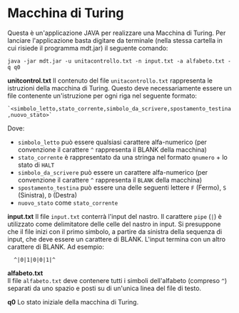 # Macchina di Turing

Questa è un'applicazione JAVA per realizzare una Macchina di Turing. Per lanciare l'applicazione basta digitare da terminale (nella stessa cartella in cui risiede il programma mdt.jar) il seguente comando:

`java -jar mdt.jar -u unitacontrollo.txt -n input.txt -a alfabeto.txt -q q0`

**unitcontrol.txt**
Il contenuto del file `unitacontrollo.txt` rappresenta le istruzioni della macchina di Turing. Questo deve necessariamente essere un file contenente un'istruzione per ogni riga nel seguente formato:

`` `<simbolo_letto,stato_corrente,simbolo_da_scrivere,spostamento_testina,nuovo_stato>` ``

Dove:

* `simbolo_letto` può essere qualsiasi carattere alfa-numerico (per convenzione il carattere `^` rappresenta il BLANK della macchina)
* `stato_corrente` è rappresentato da una stringa nel formato `qnumero` + lo stato di `HALT`
* `simbolo_da_scrivere` può essere un carattere alfa-numerico (per convenzione il carattere `^` rappresenta il `BLANK` della macchina)
* `spostamento_testina` può essere una delle seguenti lettere `F` (Fermo), `S` (Sinistra), `D` (Destra)
* `nuovo_stato` come `stato_corrente`

**input.txt**
Il file `input.txt` conterrà l'input del nastro.
Il carattere `pipe` (`|`) è utilizzato come delimitatore delle celle del nastro in input.
Si presuppone che il file inizi con il primo simbolo, a partire da sinistra della sequenza di input, che deve essere un carattere di BLANK. L'input termina con un altro carattere di BLANK. Ad esempio:

      ^|0|1|0|0|1|^

**alfabeto.txt**   
Il file `alfabeto.txt` deve contenere tutti i simboli dell'alfabeto (compreso `^`) separati da uno spazio e posti su di un'unica linea del file di testo.

**q0**
Lo stato iniziale della macchina di Turing.